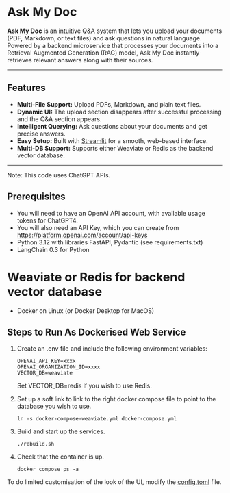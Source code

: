 # Ask My Doc

**Ask My Doc** is an intuitive Q&A system that lets you upload your documents (PDF, Markdown, or text files) and ask questions in natural language. Powered by a backend microservice that processes your documents into a Retrieval Augmented Generation (RAG) model, Ask My Doc instantly retrieves relevant answers along with their sources.

---

## Features

- **Multi-File Support:** Upload PDFs, Markdown, and plain text files.
- **Dynamic UI:** The upload section disappears after successful processing and the Q&A section appears.
- **Intelligent Querying:** Ask questions about your documents and get precise answers.
- **Easy Setup:** Built with [Streamlit](https://streamlit.io/) for a smooth, web-based interface.
- **Multi-DB Support:** Supports either Weaviate or Redis as the backend vector database.

---

Note: This code uses ChatGPT APIs.

## Prerequisites

* You will need to have an OpenAI API account, with available usage tokens for ChatGPT4.
* You will also need an API Key, which you can create from https://platform.openai.com/account/api-keys
* Python 3.12 with libraries FastAPI, Pydantic (see requirements.txt)
* LangChain 0.3 for Python
# Weaviate or Redis for backend vector database
* Docker on Linux (or Docker Desktop for MacOS)

## Steps to Run As Dockerised Web Service

1. Create an .env file and include the following environment variables:
   ```
   OPENAI_API_KEY=xxxx
   OPENAI_ORGANIZATION_ID=xxxx
   VECTOR_DB=weaviate
   ```
   Set VECTOR_DB=redis if you wish to use Redis.

2. Set up a soft link to link to the right docker compose file to point to the database you wish to use.
   ```
   ln -s docker-compose-weaviate.yml docker-compose.yml
   ```

3. Build and start up the services.
   ```
   ./rebuild.sh 
   ```

4. Check that the container is up.
   ```
   docker compose ps -a
   ```

To do limited customisation of the look of the UI, modify the [config.toml](frontend/.streamlit/config.toml) file.